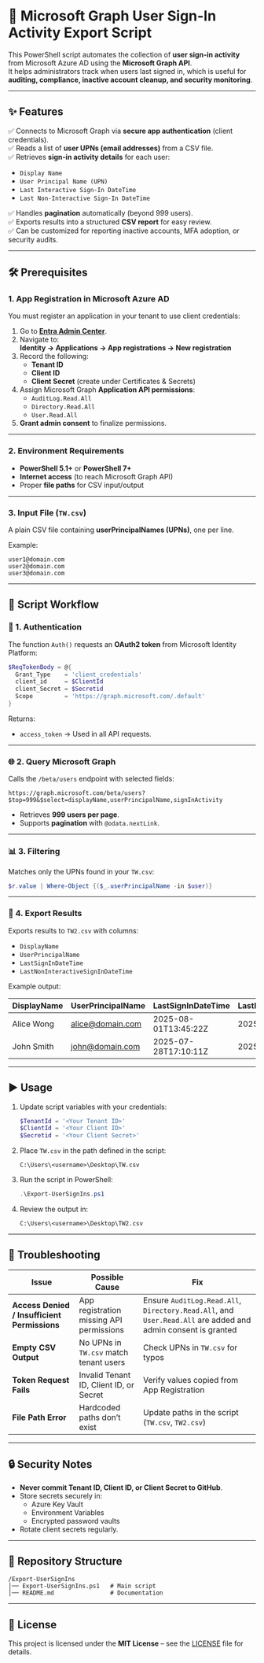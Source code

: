 # 🔐 Microsoft Graph User Sign-In Activity Export Script

This PowerShell script automates the collection of **user sign-in activity** from Microsoft Azure AD using the **Microsoft Graph API**.  
It helps administrators track when users last signed in, which is useful for **auditing, compliance, inactive account cleanup, and security monitoring**.  

---

## ✨ Features
✅ Connects to Microsoft Graph via **secure app authentication** (client credentials).  
✅ Reads a list of **user UPNs (email addresses)** from a CSV file.  
✅ Retrieves **sign-in activity details** for each user:
- `Display Name`
- `User Principal Name (UPN)`
- `Last Interactive Sign-In DateTime`
- `Last Non-Interactive Sign-In DateTime`

✅ Handles **pagination** automatically (beyond 999 users).  
✅ Exports results into a structured **CSV report** for easy review.  
✅ Can be customized for reporting inactive accounts, MFA adoption, or security audits.  

---

## 🛠️ Prerequisites

### 1. App Registration in Microsoft Azure AD
You must register an application in your tenant to use client credentials:

1. Go to **[Entra Admin Center](https://portal.azure.com/)**.  
2. Navigate to:  
   **Identity → Applications → App registrations → New registration**  
3. Record the following:
   - **Tenant ID**
   - **Client ID**
   - **Client Secret** (create under Certificates & Secrets)  
4. Assign Microsoft Graph **Application API permissions**:
   - `AuditLog.Read.All`
   - `Directory.Read.All`
   - `User.Read.All`
5. **Grant admin consent** to finalize permissions.

---

### 2. Environment Requirements
- **PowerShell 5.1+** or **PowerShell 7+**
- **Internet access** (to reach Microsoft Graph API)
- Proper **file paths** for CSV input/output

---

### 3. Input File (`TW.csv`)
A plain CSV file containing **userPrincipalNames (UPNs)**, one per line.

Example:
```csv
user1@domain.com
user2@domain.com
user3@domain.com
```

---

## 📜 Script Workflow

### 🔑 1. Authentication
The function `Auth()` requests an **OAuth2 token** from Microsoft Identity Platform:

```powershell
$ReqTokenBody = @{
  Grant_Type    = 'client_credentials'
  client_id     = $ClientId
  client_Secret = $Secretid
  Scope         = 'https://graph.microsoft.com/.default'
}
```

Returns:  
- `access_token` → Used in all API requests.

---

### 🌐 2. Query Microsoft Graph
Calls the `/beta/users` endpoint with selected fields:

```
https://graph.microsoft.com/beta/users?$top=999&$select=displayName,userPrincipalName,signInActivity
```

- Retrieves **999 users per page**.
- Supports **pagination** with `@odata.nextLink`.

---

### 📊 3. Filtering
Matches only the UPNs found in your `TW.csv`:

```powershell
$r.value | Where-Object {($_.userPrincipalName -in $user)}
```

---

### 📂 4. Export Results
Exports results to `TW2.csv` with columns:
- `DisplayName`
- `UserPrincipalName`
- `LastSignInDateTime`
- `LastNonInteractiveSignInDateTime`

Example output:

| DisplayName | UserPrincipalName    | LastSignInDateTime     | LastNonInteractiveSignInDateTime |
|-------------|----------------------|------------------------|----------------------------------|
| Alice Wong  | alice@domain.com     | 2025-08-01T13:45:22Z   | 2025-08-01T08:12:03Z             |
| John Smith  | john@domain.com      | 2025-07-28T17:10:11Z   | 2025-07-28T09:00:45Z             |

---

## ▶️ Usage

1. Update script variables with your credentials:
   ```powershell
   $TenantId = '<Your Tenant ID>'
   $ClientId = '<Your Client ID>'
   $Secretid = '<Your Client Secret>'
   ```

2. Place `TW.csv` in the path defined in the script:
   ```
   C:\Users\<username>\Desktop\TW.csv
   ```

3. Run the script in PowerShell:
   ```powershell
   .\Export-UserSignIns.ps1
   ```

4. Review the output in:
   ```
   C:\Users\<username>\Desktop\TW2.csv
   ```

---

## 🧰 Troubleshooting

| Issue | Possible Cause | Fix |
|-------|----------------|-----|
| **Access Denied / Insufficient Permissions** | App registration missing API permissions | Ensure `AuditLog.Read.All`, `Directory.Read.All`, and `User.Read.All` are added and admin consent is granted |
| **Empty CSV Output** | No UPNs in `TW.csv` match tenant users | Check UPNs in `TW.csv` for typos |
| **Token Request Fails** | Invalid Tenant ID, Client ID, or Secret | Verify values copied from App Registration |
| **File Path Error** | Hardcoded paths don’t exist | Update paths in the script (`TW.csv`, `TW2.csv`) |

---

## 🔒 Security Notes
- **Never commit Tenant ID, Client ID, or Client Secret to GitHub**.  
- Store secrets securely in:
  - Azure Key Vault
  - Environment Variables
  - Encrypted password vaults
- Rotate client secrets regularly.

---

## 📂 Repository Structure
```
/Export-UserSignIns
│── Export-UserSignIns.ps1   # Main script
│── README.md                # Documentation
```


---

## 📜 License
This project is licensed under the **MIT License** – see the [LICENSE](LICENSE) file for details.
